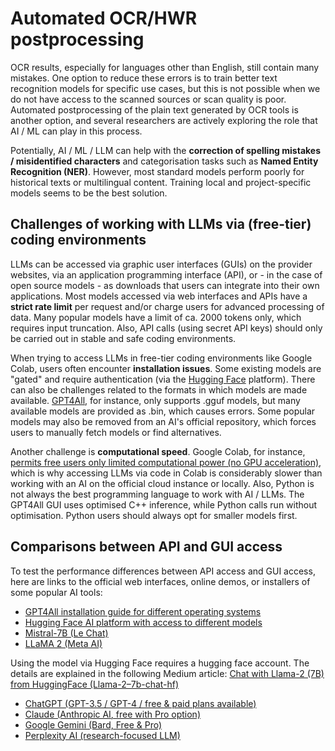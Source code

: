 # Automated OCR/HWR postprocessing

OCR results, especially for languages other than English, still contain many mistakes. One option to reduce these errors is to train better text recognition models for specific use cases, but this is not possible when we do not have access to the scanned sources or scan quality is poor. Automated postprocessing of the plain text generated by OCR tools is another option, and several researchers are actively exploring the role that AI / ML can play in this process.

Potentially, AI / ML / LLM can help with the **correction of spelling mistakes / misidentified characters** and categorisation tasks such as **Named Entity Recognition (NER)**. However, most standard models perform poorly for historical texts or multilingual content. Training local and project-specific models seems to be the best solution. 

## Challenges of working with LLMs via (free-tier) coding environments

LLMs can be accessed via graphic user interfaces (GUIs) on the provider websites, via an application programming interface (API), or - in the case of open source models - as downloads that users can integrate into their own applications. Most models accessed via web interfaces and APIs have a **strict rate limit** per request and/or charge users for advanced processing of data.  Many popular models have a limit of ca. 2000 tokens only, which requires input truncation. Also, API calls (using secret API keys) should only be carried out in stable and safe coding environments.

When trying to access LLMs in free-tier coding environments like Google Colab, users often encounter **installation issues**. Some existing models are "gated" and require authentication (via the [Hugging Face](https://huggingface.co/) platform). There can also be challenges related to the formats in which models are made available. [GPT4All](https://www.nomic.ai/gpt4all), for instance, only supports .gguf models, but many available models are provided as .bin, which causes errors. Some popular models may also be removed from an AI's official repository, which forces users to manually fetch models or find alternatives.

Another challenge is **computational speed**. Google Colab, for instance, [permits free users only limited computational power (no GPU acceleration)](https://medium.com/@jprachir/reality-check-if-you-are-opting-for-google-colaboratory-colab-2c9d36d3c0bd), which is why accessing LLMs via code in Colab is considerably slower than working with an AI on the official cloud instance or locally. Also, Python is not always the best programming language to work with AI / LLMs. The GPT4All GUI uses optimised C++ inference, while Python calls run without optimisation. Python users should always opt for smaller models first. 

## Comparisons between API and GUI access

To test the performance differences between API access and GUI access, here are links to the official web interfaces, online demos, or installers of some popular AI tools:

- [GPT4All installation guide for different operating systems](https://gpt4all.io/index.html)
- [Hugging Face AI platform with access to different models](https://huggingface.co/spaces)
- [Mistral-7B (Le Chat)](https://chat.mistral.ai/chat)
- [LLaMA 2 (Meta AI)](https://huggingface.co/meta-llama/Llama-2-7b-chat)

Using the model via Hugging Face requires a hugging face account. The details are explained in the following Medium article:
[Chat with Llama-2 (7B) from HuggingFace (Llama-2–7b-chat-hf)](https://medium.com/@nimritakoul01/chat-with-llama-2-7b-from-huggingface-llama-2-7b-chat-hf-d0f5735abfcf)

- [ChatGPT (GPT-3.5 / GPT-4 / free & paid plans available)](https://chat.openai.com)
- [Claude (Anthropic AI, free with Pro option)](https://claude.ai)
- [Google Gemini (Bard, Free & Pro)](https://gemini.google.com)
- [Perplexity AI (research-focused LLM)](https://www.perplexity.ai)
